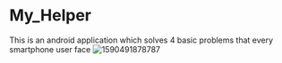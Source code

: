 # My_Helper
This is an android application which solves 4 basic problems that every smartphone user face
![1590491878787](https://user-images.githubusercontent.com/44116603/82895102-4cfd2200-9f71-11ea-9b34-4f10f74e7515.png)
